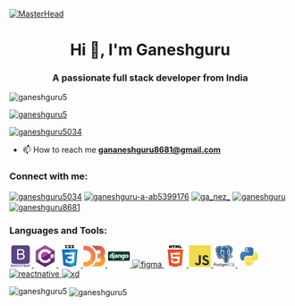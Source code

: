 [![MasterHead](https://user-images.githubusercontent.com/61460873/143996104-0cc67975-1d64-40ab-a9e6-52bdd3c6439c.jpg)](https://drive.google.com/file/d/1t2dJjdmD5K79SUa72A4oUhnx1kvWzsPM/view?usp=sharing)
<h1 align="center">Hi 🤳, I'm Ganeshguru</h1>
<h3 align="center">A passionate full stack developer from India</h3>

<p align="left"> <img src="https://komarev.com/ghpvc/?username=ganeshguru5&label=Profile%20views&color=0e75b6&style=flat" alt="ganeshguru5" /> </p>

<p align="left"> <a href="https://github.com/ryo-ma/github-profile-trophy"><img src="https://github-profile-trophy.vercel.app/?username=ganeshguru5" alt="ganeshguru5" /></a> </p>

<p align="left"> <a href="https://twitter.com/ganeshguru5034" target="blank"><img src="https://img.shields.io/twitter/follow/ganeshguru5034?logo=twitter&style=for-the-badge" alt="ganeshguru5034" /></a> </p>

- 📫 How to reach me **gananeshguru8681@gmail.com**

<h3 align="left">Connect with me:</h3>
<p align="left">
<a href="https://twitter.com/ganeshguru5034" target="blank"><img align="center" src="https://raw.githubusercontent.com/rahuldkjain/github-profile-readme-generator/master/src/images/icons/Social/twitter.svg" alt="ganeshguru5034" height="30" width="40" /></a>
<a href="https://linkedin.com/in/ganeshguru-a-ab5399176" target="blank"><img align="center" src="https://raw.githubusercontent.com/rahuldkjain/github-profile-readme-generator/master/src/images/icons/Social/linked-in-alt.svg" alt="ganeshguru-a-ab5399176" height="30" width="40" /></a>
<a href="https://instagram.com/ga_nez_" target="blank"><img align="center" src="https://raw.githubusercontent.com/rahuldkjain/github-profile-readme-generator/master/src/images/icons/Social/instagram.svg" alt="ga_nez_" height="30" width="40" /></a>
<a href="https://www.behance.net/ganeshguru" target="blank"><img align="center" src="https://raw.githubusercontent.com/rahuldkjain/github-profile-readme-generator/master/src/images/icons/Social/behance.svg" alt="ganeshguru" height="30" width="40" /></a>
<a href="https://www.hackerrank.com/ganeshguru8681" target="blank"><img align="center" src="https://raw.githubusercontent.com/rahuldkjain/github-profile-readme-generator/master/src/images/icons/Social/hackerrank.svg" alt="ganeshguru8681" height="30" width="40" /></a>
</p>

<h3 align="left">Languages and Tools:</h3>
<p align="left"> <a href="https://getbootstrap.com" target="_blank" rel="noreferrer"> <img src="https://raw.githubusercontent.com/devicons/devicon/master/icons/bootstrap/bootstrap-plain-wordmark.svg" alt="bootstrap" width="40" height="40"/> </a> <a href="https://www.w3schools.com/cs/" target="_blank" rel="noreferrer"> <img src="https://raw.githubusercontent.com/devicons/devicon/master/icons/csharp/csharp-original.svg" alt="csharp" width="40" height="40"/> </a> <a href="https://www.w3schools.com/css/" target="_blank" rel="noreferrer"> <img src="https://raw.githubusercontent.com/devicons/devicon/master/icons/css3/css3-original-wordmark.svg" alt="css3" width="40" height="40"/> </a> <a href="https://d3js.org/" target="_blank" rel="noreferrer"> <img src="https://raw.githubusercontent.com/devicons/devicon/master/icons/d3js/d3js-original.svg" alt="d3js" width="40" height="40"/> </a> <a href="https://www.djangoproject.com/" target="_blank" rel="noreferrer"> <img src="https://raw.githubusercontent.com/devicons/devicon/master/icons/django/django-original.svg" alt="django" width="40" height="40"/> </a> <a href="https://www.figma.com/" target="_blank" rel="noreferrer"> <img src="https://www.vectorlogo.zone/logos/figma/figma-icon.svg" alt="figma" width="40" height="40"/> </a> <a href="https://www.w3.org/html/" target="_blank" rel="noreferrer"> <img src="https://raw.githubusercontent.com/devicons/devicon/master/icons/html5/html5-original-wordmark.svg" alt="html5" width="40" height="40"/> </a> <a href="https://developer.mozilla.org/en-US/docs/Web/JavaScript" target="_blank" rel="noreferrer"> <img src="https://raw.githubusercontent.com/devicons/devicon/master/icons/javascript/javascript-original.svg" alt="javascript" width="40" height="40"/> </a> <a href="https://www.postgresql.org" target="_blank" rel="noreferrer"> <img src="https://raw.githubusercontent.com/devicons/devicon/master/icons/postgresql/postgresql-original-wordmark.svg" alt="postgresql" width="40" height="40"/> </a> <a href="https://www.python.org" target="_blank" rel="noreferrer"> <img src="https://raw.githubusercontent.com/devicons/devicon/master/icons/python/python-original.svg" alt="python" width="40" height="40"/> </a> <a href="https://reactnative.dev/" target="_blank" rel="noreferrer"> <img src="https://reactnative.dev/img/header_logo.svg" alt="reactnative" width="40" height="40"/> </a> <a href="https://www.adobe.com/products/xd.html" target="_blank" rel="noreferrer"> <img src="https://cdn.worldvectorlogo.com/logos/adobe-xd.svg" alt="xd" width="40" height="40"/> </a> </p>

<p><img align="left" src="https://github-readme-stats.vercel.app/api/top-langs?username=ganeshguru5&show_icons=true&locale=en&layout=compact" alt="ganeshguru5" /></p>

<p>&nbsp;<img align="center" src="https://github-readme-stats.vercel.app/api?username=ganeshguru5&show_icons=true&locale=en" alt="ganeshguru5" /></p>

